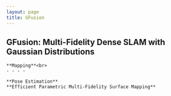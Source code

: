 ```yaml
---
layout: page
title: GFusion 
---
```


## GFusion: Multi-Fidelity Dense SLAM with Gaussian Distributions
 	**Mapping**<br>
	- - - -
	
	**Pose Estimation**
	**Efficient Parametric Multi-Fidelity Surface Mapping**
